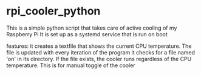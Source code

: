 # rpi_cooler_python
This is a simple python script that takes care of active cooling of my Raspberry Pi
It is set up as a systemd service that is run on boot

features:
it creates a textfile that shows the current CPU temperature. The file is updated with every iteration of the program
it checks for a file named 'on' in its directory. If the file exists, the cooler runs regardless of the CPU temperature. This is for manual toggle of the cooler
